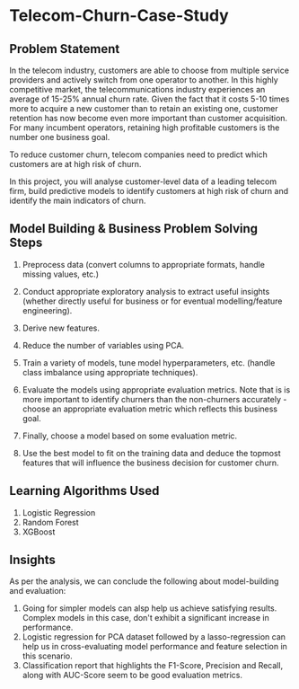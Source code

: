 # Telecom-Churn-Case-Study
## Problem Statement

In the telecom industry, customers are able to choose from multiple service providers and actively switch from one operator to another. In this highly competitive market, the telecommunications industry experiences an average of 15-25% annual churn rate. Given the fact that it costs 5-10 times more to acquire a new customer than to retain an existing one, customer retention has now become even more important than customer acquisition.
For many incumbent operators, retaining high profitable customers is the number one business goal.

To reduce customer churn, telecom companies need to predict which customers are at high risk of churn.

In this project, you will analyse customer-level data of a leading telecom firm, build predictive models to identify customers at high risk of churn and identify the main indicators of churn.

## Model Building & Business Problem Solving Steps

1. Preprocess data (convert columns to appropriate formats, handle missing values, etc.)

2. Conduct appropriate exploratory analysis to extract useful insights (whether directly useful for business or for eventual modelling/feature engineering).

3. Derive new features.

4. Reduce the number of variables using PCA.

5. Train a variety of models, tune model hyperparameters, etc. (handle class imbalance using appropriate techniques).

6. Evaluate the models using appropriate evaluation metrics. Note that is is more important to identify churners than the non-churners accurately - choose an appropriate evaluation metric which reflects this business goal.

7. Finally, choose a model based on some evaluation metric.

8. Use the best model to fit on the training data and deduce the topmost features that will influence the business decision for customer churn. 

## Learning Algorithms Used
1. Logistic Regression
2. Random Forest
3. XGBoost


## Insights
As per the analysis, we can conclude the following about model-building and evaluation:

1. Going for simpler models can alsp help us achieve satisfying results. Complex models in this case, don't exhibit a significant increase in performance.
2. Logistic regression for PCA dataset followed by a lasso-regression can help us in cross-evaluating model performance and feature selection in this scenario.
3. Classification report that highlights the F1-Score, Precision and Recall, along with AUC-Score seem to be good evaluation metrics.
